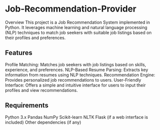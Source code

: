 # Job-Recommendation-Provider
Overview
This project is a Job Recommendation System implemented in Python. It leverages machine learning and natural language processing (NLP) techniques to match job seekers with suitable job listings based on their profiles and preferences.

## Features
Profile Matching: Matches job seekers with job listings based on skills, experience, and preferences.
NLP-Based Resume Parsing: Extracts key information from resumes using NLP techniques.
Recommendation Engine: Provides personalized job recommendations to users.
User-Friendly Interface: Offers a simple and intuitive interface for users to input their profiles and view recommendations.

## Requirements
Python 3.x
Pandas
NumPy
Scikit-learn
NLTK
Flask (if a web interface is included)
Other dependencies (if any)
